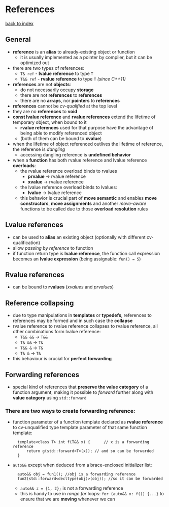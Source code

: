 # References
[back to index](https://github.com/wiertek/CppNotes)
## General
- **reference** is an **alias** to already-existing object or function
  - it is usually implemented as a pointer by compiler, but it can be optimized out
- there are two types of references:
  - `T& ref` - **lvalue reference** to type `T`
  - `T&& ref` - **rvalue reference** to type `T` *(since C++11)*
- **references** are not **objects**:
  -  do not necessarily occupy **storage**
  -  there are not **references** to **references**
  -  there are no **arrays**, nor **pointers** to **references**
- **references** cannot be *cv-qualified* at the top level
-  they are no **references** to **void**
-  **const lvalue reference** and **rvalue references** extend the lifetime of temporary object, when bound to it
   -  **rvalue references** used for that purpose have the advantage of being able to modify referenced object
   -  (both of them can be bound to **xvalue**)
- when the lifetime of object referenced outlives the lifetime of reference, the referense is *dangling*
  - accessing dangling reference is **undefined behavior**
- when a **function** has both rvalue reference and lvalue reference **overloads**:
  - the rvalue reference overload binds to rvalues
    - **prvalue** -> rvalue reference
    - **xvalue** -> rvalue reference
  - the lvalue reference overload binds to lvalues:
    - **lvalue** -> lvalue reference
  - this behavior is crucial part of **move semantic** and enables **move constructors**, **move assignments** and another *move-aware* functions to be called due to those **overload resolution** rules


## Lvalue references
- can be used to **alias** an existing object (optionally with different cv-qualification)
- allow *passing by reference* to function
- if function return type is **lvalue reference**, the function call expression becomes an **lvalue expression** (being assignable: `fun() = 5`)

## Rvalue references
- can be bound to **rvalues** (*xvalues* and *prvalues*) 

## Reference collapsing
- due to type manipulations in **templates** or **typedefs**, references to references may be formed and in such case the **collapse**
-  rvalue reference to rvalue reference collapses to rvalue reference, all other combinations form lvalue reference:
   -  `T&& &&` -> `T&&`
   -  `T& &&` -> `T&`
   -  `T&& &` -> `T&`
   -  `T& &` -> `T&`
-  this behaviour is crucial for **perfect forwarding**


## Forwarding references
- special kind of references that **preserve the value category** of a function argument, making it possible to *forward* further along with **value category** using `std::forward`
### There are two ways to create forwarding reference:
- function parameter of a function template declared as **rvalue reference** to cv-unqualified type template parameter of that same function template:

        template<class T> int f(T&& x) {      // x is a forwarding reference
            return g(std::forward<T>(x)); // and so can be forwarded
        }

- `auto&&` except when deduced from a brace-enclosed initializer list:
  
        auto&& obj = fun1(); //obj is a forwarding reference
        fun2(std::forward<decltype(obj)>(obj)); //so it can be forwarded
    
    - `auto&& z = {1, 2};` is not a forwarding reference
    - this is handy to use in *range for* loops: `for (auto&& x: f()) {...}` to ensure that we are **moving** whenever we can